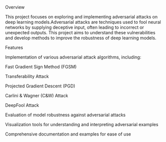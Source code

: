 Overview

This project focuses on exploring and implementing adversarial attacks on deep learning models.Adversarial attacks are techniques used to fool neural networks by supplying deceptive input, often leading to incorrect or unexpected outputs. This project aims to understand these vulnerabilities and develop methods to improve the robustness of deep learning models.


Features

Implementation of various adversarial attack algorithms, including:

Fast Gradient Sign Method (FGSM)

Transferability Attack

Projected Gradient Descent (PGD)

Carlini & Wagner (C&W) Attack

DeepFool Attack

Evaluation of model robustness against adversarial attacks

Visualization tools for understanding and interpreting adversarial examples

Comprehensive documentation and examples for ease of use
